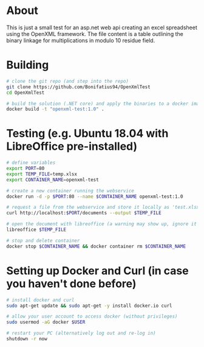 # About
This is just a small test for an asp.net web api creating an excel spreadsheet using the OpenXML framework. The file content is a table outlining the binary linkage for multiplications in modulo 10 residue field.

# Building
```sh
# clone the git repo (and step into the repo)
git clone https://github.com/Bonifatius94/OpenXmlTest
cd OpenXmlTest

# build the solution (.NET core) and apply the binaries to a docker image
docker build -t "openxml-test:1.0" .
```

# Testing (e.g. Ubuntu 18.04 with LibreOffice pre-installed)
```sh
# define variables
export PORT=80
export TEMP_FILE=temp.xlsx
export CONTAINER_NAME=openxml-test

# create a new container running the webservice
docker run -d -p $PORT:80 --name $CONTAINER_NAME openxml-test:1.0

# request a file from the webservice and store it locally as 'test.xlsx'
curl http://localhost:$PORT/documents --output $TEMP_FILE

# open the document with libreoffice (a warning may show up, ignore it anyways)
libreoffice $TEMP_FILE

# stop and delete container
docker stop $CONTAINER_NAME && docker container rm $CONTAINER_NAME
```

# Setting up Docker and Curl (in case you haven't done before)
```sh
# install docker and curl
sudo apt-get update && sudo apt-get -y install docker.io curl

# allow your user account to access docker (without privileges)
sudo usermod -aG docker $USER

# restart your PC (alternatively log out and re-log in)
shutdown -r now
```
